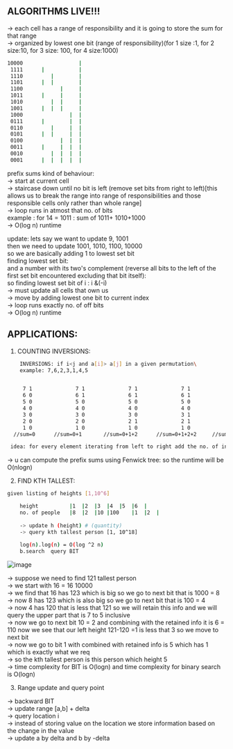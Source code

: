 **ALGORITHMS LIVE!!!**
--

-> each cell has a range of responsibility and it is going to store the sum for that range\
-> organized by lowest one bit (range of responsibility)(for 1 size :1, for 2 size:10, for 3 size: 100, for 4 size:1000)

```sh
10000                  |
 1111      |           |
 1110         |        |
 1101      |  |        |
 1100            |     |
 1011      |     |     |
 1010         |  |     |
 1001      |  |  |     |
 1000               |  |
 0111      |        |  |
 0110         |     |  |
 0101      |  |     |  |
 0100            |  |  |
 0011      |     |  |  |
 0010         |  |  |  |
 0001      |  |  |  |  |
```  
  
prefix sums kind of behaviour:\
-> start at current cell\
-> staircase down until no bit is left (remove set bits from right to left)[this allows us to break the range into range of responsibilities and those responsible cells only rather than whole range]\
-> loop runs in atmost that no. of bits\
example : for 14 = 1011 : sum of 1011+ 1010+1000\
-> O(log n) runtime

update: lets say we want to update 9, 1001\
then we need to update 1001, 1010, 1100, 10000\
so we are basically adding 1 to lowest set bit \
finding lowest set bit: \
and a number with its two's complement (reverse all bits to the left of the first set bit encountered excluding that bit itself):\
so finding lowest set bit of i :  i &(-i)\
-> must update all cells that own us\
-> move by adding lowest one bit to current index\
-> loop runs exactly no. of off bits\
-> O(log n) runtime

**APPLICATIONS:**
--

1. COUNTING INVERSIONS:

```sh  
	INVERSIONS: if i<j and a[i]> a[j] in a given permutation\
	example: 7,6,2,3,1,4,5
```    
  ```sh
  
       7 1              7 1              7 1              7 1                7 1                  7 1                  7 1
	   6 0              6 1              6 1              6 1                6 1                  6 1                  6 1
	   5 0              5 0              5 0              5 0                5 0                  5 0                  5 1
	   4 0              4 0              4 0              4 0                4 0                  4 1                  4 1
	   3 0              3 0              3 0              3 1                3 1                  3 1                  3 1
       2 0              2 0              2 1              2 1                2 1                  2 1                  2 1
	   1 0              1 0              1 0              1 0                1 1                  1 1                  1 1
    //sum=0      //sum=0+1       //sum=0+1+2      //sum=0+1+2+2     //sum=0+1+2+2+4     //sum=0+1+2+2+4+2  //sum=0+1+2+2+4+2+2
 
   idea: for every element iterating from left to right add the no. of inversions corresponding to that element

  ```
-> u can compute the prefix sums using Fenwick tree: so the runtime will be O(nlogn)
	
2. FIND KTH TALLEST:
  
```sh	
given listing of heights [1,10^6]

	height	        |1	|2	|3	|4	|5	|6  |
	no. of people	|8	|2	|10	|100    |1	|2  |
	
	-> update h (height) # (quantity)
	-> query kth tallest person [1, 10^18]
	
	log(n).log(n) = O(log ^2 n)
	b.search  query BIT
```
	
![image](https://user-images.githubusercontent.com/94597499/148382134-75977464-c201-4b41-8bbf-f1b5e2d943ff.png)

-> suppose we need to find 121 tallest person\
-> we start with 16 = 16 10000\
-> we find that 16 has 123 which is big so we go to next bit that is 1000 = 8\
-> now 8 has 123 which is also big so we go to next bit that is 100 = 4\
-> now 4 has 120 that is less that 121 so we will retain this info and we will query the upper part that is 7 to 5 inclusive\
-> now we go to next bit 10 = 2 and combining with the retained info it is 6 = 110 now we see that our left height 121-120 =1 is less that 3 so we move to next bit\
-> now we go to bit 1 with combined with retained info is 5 which has 1 which is exactly what we req \
-> so the kth tallest person is this person which height 5\
-> time complexity for BIT  is O(logn) and time complexity for binary search is O(logn)
	
3. Range update and query point
  
-> backward BIT\
-> update range [a,b] + delta\
-> query location i\
-> instead of storing value on the location we store information based on the change in the value\
-> update a by delta and b by -delta
	








